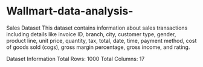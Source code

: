 # Wallmart-data-analysis-

Sales Dataset
This dataset contains information about sales transactions including details like invoice ID, branch, city, customer type, gender, 
product line, unit price, quantity, tax, total, date, time, payment method, cost of goods sold (cogs), gross margin percentage, gross income, and rating.

Dataset Information
Total Rows: 1000
Total Columns: 17

